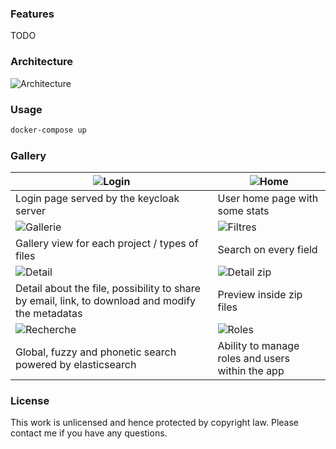 ### Features

TODO

### Architecture

![Architecture](https://github.com/user-attachments/assets/33a86e71-f8be-417e-a1f9-d06ef847b316)

### Usage

```bash
docker-compose up
```


### Gallery

| ![Login](https://github.com/user-attachments/assets/0827928a-391f-4f41-a77c-a700969aecd8) | ![Home](https://github.com/user-attachments/assets/a9df78b5-fc14-44f3-a393-9fb82b255c9e) |
| -- | -- |
| Login page served by the keycloak server | User home page with some stats |
| ![Gallerie](https://github.com/user-attachments/assets/d374cfa7-2a6d-4aae-84d5-b7c530c3bc4a) | ![Filtres](https://github.com/user-attachments/assets/0ad0e98c-da69-4545-928d-3f4f08ecfbfe) |
| Gallery view for each project / types of files | Search on every field |
| ![Detail](https://github.com/user-attachments/assets/47a02228-0f55-4597-b500-f236eafd1f22) | ![Detail zip](https://github.com/user-attachments/assets/7408016b-97fe-4088-b456-e707c3d1cfd4) |
| Detail about the file, possibility to share by email, link, to download and modify the metadatas | Preview inside zip files |
| ![Recherche](https://github.com/user-attachments/assets/a6ffc9ad-ffe6-4813-a425-3e9e580feda0) | ![Roles](https://github.com/user-attachments/assets/e0bc50c9-5b6b-4f28-a0b5-3fea8e38e827) |
| Global, fuzzy and phonetic search powered by elasticsearch | Ability to manage roles and users within the app | 

### License

This work is unlicensed and hence protected by copyright law. Please contact me if you have any questions.
